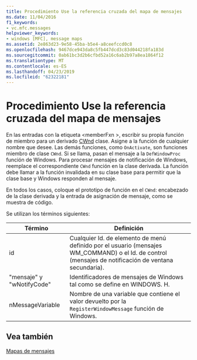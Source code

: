 ```yaml
---
title: Procedimiento Use la referencia cruzada del mapa de mensajes
ms.date: 11/04/2016
f1_keywords:
- vc.mfc.messages
helpviewer_keywords:
- windows [MFC], message maps
ms.assetid: 2e863d23-9e58-45ba-b5e4-a8ceefccd0c8
ms.openlocfilehash: 9467dce943da8c5fb447dcd3c83d044218fa183d
ms.sourcegitcommit: 0ab61bc3d2b6cfbd52a16c6ab2b97a8ea1864f12
ms.translationtype: MT
ms.contentlocale: es-ES
ms.lasthandoff: 04/23/2019
ms.locfileid: "62322181"
---
```

# <a name="how-to-use-the-message-map-cross-reference"></a>Procedimiento Use la referencia cruzada del mapa de mensajes

En las entradas con la etiqueta \<memberFxn >, escribir su propia función de miembro para un derivado [CWnd](../../mfc/reference/cwnd-class.md) clase. Asigne a la función de cualquier nombre que desee. Las demás funciones, como `OnActivate`, son funciones miembro de clase `CWnd`. Si se llama, pasan el mensaje a la `DefWindowProc` función de Windows. Para procesar mensajes de notificación de Windows, reemplace el correspondiente `CWnd` función en la clase derivada. La función debe llamar a la función invalidada en su clase base para permitir que la clase base y Windows responden al mensaje.

En todos los casos, coloque el prototipo de función en el `CWnd`: encabezado de la clase derivada y la entrada de asignación de mensaje, como se muestra de código.

Se utilizan los términos siguientes:

|Término|Definición|
|----------|----------------|
|id|Cualquier Id. de elemento de menú definido por el usuario (mensajes WM_COMMAND) o el Id. de control (mensajes de notificación de ventana secundaria).|
|"mensaje" y "wNotifyCode"|Identificadores de mensajes de Windows tal como se define en WINDOWS. H.|
|nMessageVariable|Nombre de una variable que contiene el valor devuelto por la `RegisterWindowMessage` función de Windows.|

## <a name="see-also"></a>Vea también

[Mapas de mensajes](../../mfc/reference/message-maps-mfc.md)
